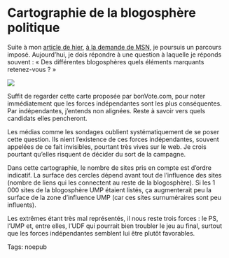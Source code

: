 # Cartographie de la blogosphère politique

Suite à mon [article de hier](http://blog.tcrouzet.com/2007/02/12/segolene-l%e2%80%99impossible-synthese/), [à la demande de MSN](http://2007.fr.msn.com/blog/), je poursuis un parcours imposé. Aujourd’hui, je dois répondre à une question à laquelle je réponds souvent : « Des différentes blogosphères quels éléments marquants retenez-vous ? »<span id="more-369"></span>

![](http://blog.tcrouzet.comhttps://tcrouzet.com/images_tc/200702map.gif)

Suffit de regarder cette carte proposée par bonVote.com, pour noter immédiatement que les forces indépendantes sont les plus conséquentes. Par indépendantes, j’entends non alignées. Reste à savoir vers quels candidats elles pencheront.

Les médias comme les sondages oublient systématiquement de se poser cette question. Ils nient l’existence de ces forces indépendantes, souvent appelées de ce fait invisibles, pourtant très vives sur le web. Je crois pourtant qu’elles risquent de décider du sort de la campagne.

Dans cette cartographie, le nombre de sites pris en compte est d’ordre indicatif. La surface des cercles dépend avant tout de l’influence des sites (nombre de liens qui les connectent au reste de la blogosphère). Si les 1 000 sites de la blogosphère UMP étaient listés, ça augmenterait peu la surface de la zone d’influence UMP (car ces sites surnuméraires sont peu influents).

Les extrêmes étant très mal représentés, il nous reste trois forces : le PS, l’UMP et, entre elles, l’UDF qui pourrait bien troubler le jeu au final, surtout que les forces indépendantes semblent lui être plutôt favorables.

Tags: noepub